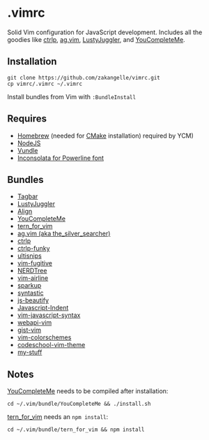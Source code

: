 # .vimrc

Solid Vim configuration for JavaScript development. Includes all the goodies like [ctrlp](https://github.com/kien/ctrlp.vim), [ag.vim](https://github.com/rking/ag.vim), [LustyJuggler](https://github.com/vim-scripts/LustyJuggler), and [YouCompleteMe](https://github.com/Valloric/YouCompleteMe).

## Installation
```
git clone https://github.com/zakangelle/vimrc.git
cp vimrc/.vimrc ~/.vimrc
```

Install bundles from Vim with `:BundleInstall`

## Requires
+ [Homebrew](http://brew.sh/) (needed for [CMake](http://www.cmake.org/cmake/resources/software.html) installation) required by YCM)
+ [NodeJS](https://github.com/joyent/node)
+ [Vundle](https://github.com/gmarik/Vundle.vim)
+ [Inconsolata for Powerline font](https://github.com/Lokaltog/powerline-fonts/tree/master/Inconsolata)

## Bundles
+ [Tagbar](https://github.com/majutsushi/tagbar)
+ [LustyJuggler](https://github.com/vim-scripts/LustyJuggler)
+ [Align](https://github.com/vim-scripts/Align)
+ [YouCompleteMe](https://github.com/Valloric/YouCompleteMe)
+ [tern_for_vim](https://github.com/marijnh/tern_for_vim)
+ [ag.vim (aka the_silver_searcher)](https://github.com/rking/ag.vim)
+ [ctrlp](https://github.com/kien/ctrlp.vim)
+ [ctrlp-funky](https://github.com/tacahiroy/ctrlp-funky)
+ [ultisnips](https://github.com/SirVer/ultisnips)
+ [vim-fugitive](https://github.com/tpope/vim-fugitive)
+ [NERDTree](https://github.com/scrooloose/nerdtree)
+ [vim-airline](https://github.com/bling/vim-airline)
+ [sparkup](https://github.com/rstacruz/sparkup)
+ [syntastic](https://github.com/scrooloose/syntastic)
+ [js-beautify](https://github.com/einars/js-beautify)
+ [Javascript-Indent](https://github.com/pangloss/vim-javascript)
+ [vim-javascript-syntax](https://github.com/jelera/vim-javascript-syntax)
+ [webapi-vim](https://github.com/mattn/webapi-vim)
+ [gist-vim](https://github.com/mattn/gist-vim)
+ [vim-colorschemes](https://github.com/flazz/vim-colorschemes)
+ [codeschool-vim-theme](https://github.com/29decibel/codeschool-vim-theme)
+ [my-stuff](https://github.com/zakangelle/my-stuff)

## Notes
[YouCompleteMe](https://github.com/Valloric/YouCompleteMe) needs to be compiled after installation:

```
cd ~/.vim/bundle/YouCompleteMe && ./install.sh
```

[tern_for_vim](https://github.com/marijnh/tern_for_vim) needs an `npm install`:

```
cd ~/.vim/bundle/tern_for_vim && npm install
```
